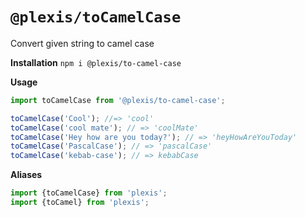 # `@plexis/toCamelCase`

Convert given string to camel case

**Installation**
`npm i @plexis/to-camel-case`

**Usage**

```javascript
import toCamelCase from '@plexis/to-camel-case';

toCamelCase('Cool'); //=> 'cool'
toCamelCase('cool mate'); // => 'coolMate'
toCamelCase('Hey how are you today?'); // => 'heyHowAreYouToday'
toCamelCase('PascalCase'); // => 'pascalCase'
toCamelCase('kebab-case'); // => kebabCase
```

**Aliases**

```javascript
import {toCamelCase} from 'plexis';
import {toCamel} from 'plexis';
```
